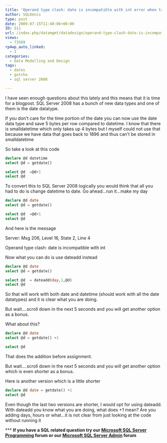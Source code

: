 ```yaml
---
title: 'Operand type clash: date is incompatible with int error when trying to do +1 on a date data type in SQL Server 2008'
author: SQLDenis
type: post
date: 2009-07-15T11:40:06+00:00
ID: 511
url: /index.php/datamgmt/datadesign/operand-type-clash-date-is-incompatible-2008/
views:
  - 73569
rp4wp_auto_linked:
  - 1
categories:
  - Data Modelling and Design
tags:
  - dates
  - gotcha
  - sql server 2008

---
```

I have seen enough questions about this lately and this means that it is time for a blogpost. SQL Server 2008 has a bunch of new data types and one of them is the date datatype.
  
If you don't care for the time portion of the date you can now use the date data type and save 5 bytes per row compared to datetime. I know that there is smalldatetime which only takes up 4 bytes but I myself could not use that because we have data that goes back to 1896 and thus can't be stored in smalldatetime

So take a look at this code

```sql
declare @d datetime
select @d = getdate()

select @d  =@d+1
select @d
```

To convert this to SQL Server 2008 logically you would think that all you had to do is change datetime to date. Go ahead...run it...make my day

```sql
declare @d date
select @d = getdate()

select @d  =@d+1
select @d
```

And here is the message
  
Server: Msg 206, Level 16, State 2, Line 4
  
Operand type clash: date is incompatible with int

Now what you can do is use dateadd instead

```sql
declare @d date
select @d = getdate()

select @d  = dateadd(day,1,@d)
select @d
```

So that will work with both date and datetime (should work with all the date datatypes) and it is clear what you are doing.

But wait....scroll down in the next 5 seconds and you will get another option as a bonus.

What about this?

```sql
declare @d date 
select @d = getdate() +1

select @d  
```

That does the addition before assignment.

But wait....scroll down in the next 5 seconds and you will get another option which is even shorter as a bonus.

Here is another version which is a little shorter

```sql
declare @d date = getdate() +1
select @d 
```

Even though the last two versions are shorter, I would opt for using dateadd. With dateadd you know what you are doing, what does +1 mean? Are you adding days, hours or what...it is not clear from just looking at the code without running it



\*** **If you have a SQL related question try our [Microsoft SQL Server Programming][1] forum or our [Microsoft SQL Server Admin][2] forum**<ins></ins>

 [1]: http://forum.ltd.local/viewforum.php?f=17
 [2]: http://forum.ltd.local/viewforum.php?f=22